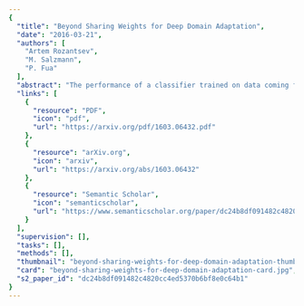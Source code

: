 ```yaml
---
{
  "title": "Beyond Sharing Weights for Deep Domain Adaptation",
  "date": "2016-03-21",
  "authors": [
    "Artem Rozantsev",
    "M. Salzmann",
    "P. Fua"
  ],
  "abstract": "The performance of a classifier trained on data coming from a specific domain typically degrades when applied to a related but different one. While annotating many samples from the new domain would address this issue, it is often too expensive or impractical. Domain Adaptation has therefore emerged as a solution to this problem; It leverages annotated data from a source domain, in which it is abundant, to train a classifier to operate in a target domain, in which it is either sparse or even lacking altogether. In this context, the recent trend consists of learning deep architectures whose weights are shared for both domains, which essentially amounts to learning domain invariant features. Here, we show that it is more effective to explicitly model the shift from one domain to the other. To this end, we introduce a two-stream architecture, where one operates in the source domain and the other in the target domain. In contrast to other approaches, the weights in corresponding layers are related but not shared. We demonstrate that this both yields higher accuracy than state-of-the-art methods on several object recognition and detection tasks and consistently outperforms networks with shared weights in both supervised and unsupervised settings.",
  "links": [
    {
      "resource": "PDF",
      "icon": "pdf",
      "url": "https://arxiv.org/pdf/1603.06432.pdf"
    },
    {
      "resource": "arXiv.org",
      "icon": "arxiv",
      "url": "https://arxiv.org/abs/1603.06432"
    },
    {
      "resource": "Semantic Scholar",
      "icon": "semanticscholar",
      "url": "https://www.semanticscholar.org/paper/dc24b8df091482c4820cc4ed5370b6bf8e0c64b1"
    }
  ],
  "supervision": [],
  "tasks": [],
  "methods": [],
  "thumbnail": "beyond-sharing-weights-for-deep-domain-adaptation-thumb.jpg",
  "card": "beyond-sharing-weights-for-deep-domain-adaptation-card.jpg",
  "s2_paper_id": "dc24b8df091482c4820cc4ed5370b6bf8e0c64b1"
}
---
```


